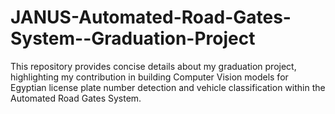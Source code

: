 # JANUS-Automated-Road-Gates-System--Graduation-Project
This repository provides concise details about my graduation project, highlighting my contribution in building Computer Vision models for Egyptian license plate number detection and vehicle classification within the Automated Road Gates System.
